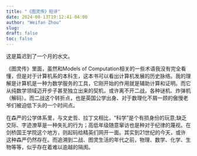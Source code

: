```yaml
---
title: "《图灵传》短评"
date: 2024-08-13T19:12:41-04:00
author: "Weifan Zhou"
slug:
draft: false
toc: false
---
```

这是篇迟到了一个月的水文。

《图灵传》里面，虽然和Models of Computation相关的一些术语我没有完全看懂，但是对于计算机系的本科生，这本书可以看出计算机发展的历史脉络。我的理解是计算机是一种为数学服务的工具，它刚开始的作用就是辅助计算和证明。而它从纯数学领域迈开步子甚至独立出来的契机，或许离不开二战，各种谜机、炸弹机（解码）。而二战这个转折点，也是英国公学出身、对于数理化不屑一顾的傲慢老爷们被迫低下头的一个时间点。

在森严的公学体系里，与文史哲、拉丁文相比，“科学”是个有损身份的玩意;缺乏交际、字迹潦草是一种失礼的行为；高低年级随意窜访也是种对于纪律的蔑视。在剑桥国王学院这个地方，则起码给精英们网开一面。其实到21世纪的今天，或许这种森严仍然存在。而追溯到二战、图灵生活的年代之前，物理、数学、化学、生物等等，似乎存在着难以逾越的隔阂。